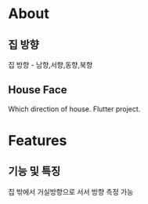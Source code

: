 # About

## 집 방향

집 방향 - 남향,서향,동향,북향

## House Face

Which direction of house.
Flutter project.

# Features

## 기능 및 특징

집 밖에서 거실방향으로 서서 방향 측정 가능

